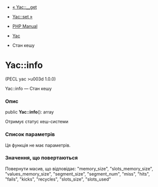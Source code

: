 - [« Yac::\_\_get](yac.getter.md)
- [Yac::set »](yac.set.md)

- [PHP Manual](index.md)
- [Yac](class.yac.md)
- Стан кешу

# Yac::info

(PECL yac \>u003d 1.0.0)

Yac::info — Стан кешу

### Опис

public **Yac::info**(): array

Отримує статус кеш-системи

### Список параметрів

Ця функція не має параметрів.

### Значення, що повертаються

Повернути масив, що відповідає: "memory_size", "slots_memory_size",
"values_memory_size", "segment_size", "segment_num", "miss", "hits",
"fails", "kicks", "recycles", "slots_size", "slots_used"
